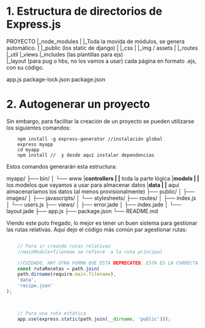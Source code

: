 # 1. Estructura de directorios de Express.js

PROYECTO
|_node_modules
|    |_Toda la movida de módulos, se genera automático.
|
|_public (los static de django)
|   |_css
|   |_img / assets 
|
|_routes
|_util
|_views
    |_includes (las plantillas para ejs)      
    |_layout (para pug o hbs, no los vamos a usar)
    cada página en formato .ejs, con su código.

app.js
package-lock.json
package.json


# 2. Autogenerar un proyecto

Sin embargo, para facilitar la creación de un proyecto se pueden utilizarse los siguientes comandos:

```
    npm install -g express-generator //instalación global
    express myapp
    cd myapp
    npm install //  y desde aquí instalar dependencias
```

Estos comandos generarán esta estructura: 

myapp/
├── bin/
│   └── www
|__controllers
|   |__ toda la parte lógica
|__models
|   |__ los modelos que vayamos a usar para almacenar datos
|__data
|   |__ aquí almacenaríamos los datos (al menos provisionalmente)
├── public/
│   ├── images/
│   ├── javascripts/
│   └── stylesheets/
├── routes/
│   ├── index.js
│   └── users.js
├── views/
│   ├── error.jade
│   ├── index.jade
│   └── layout.jade
├── app.js
├── package.json
└── README.md


Viendo este puto fregado, lo mejor es tener un buen sistema para gestionar las rutas relativas. Aquí dejo el código más común par agestionar rutas:

```javascript

    // Para ir creando rutas relativas 
    //mainModule+filenmae se refiere  a la ruta principal

    //CUIDADO, HAY OTRA FORMA QUE ESTÁ DEPRECATED, ESTA ES LA CORRECTA
    const rutaRecetas = path.join(
    path.dirname(require.main.filename),
    'data',
    'recipe.json'
);



    // Para una ruta estática
    app.use(express.static(path.join(__dirname, 'public')));


```